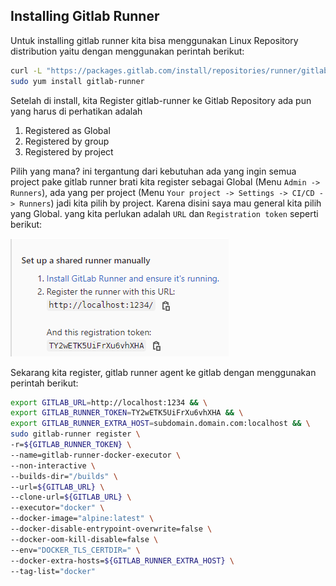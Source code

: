 ## Installing Gitlab Runner

Untuk installing gitlab runner kita bisa menggunakan Linux Repository distribution yaitu dengan menggunakan perintah berikut:

```bash
curl -L "https://packages.gitlab.com/install/repositories/runner/gitlab-runner/script.rpm.sh" | sudo bash && \
sudo yum install gitlab-runner
```

Setelah di install, kita Register gitlab-runner ke Gitlab Repository ada pun yang harus di perhatikan adalah

1. Registered as Global
2. Registered by group
3. Registered by project

Pilih yang mana? ini tergantung dari kebutuhan ada yang ingin semua project pake gitlab runner brati kita register sebagai Global (Menu `Admin -> Runners`), ada yang per project (Menu `Your project -> Settings -> CI/CD -> Runners`) jadi kita pilih by project. Karena disini saya mau general kita pilih yang Global. yang kita perlukan adalah `URL` dan `Registration token` seperti berikut:

![gitlab-runner-register](images/gitlab-runner/01-gitlab-runner-register.png)

Sekarang kita register, gitlab runner agent ke gitlab dengan menggunakan perintah berikut:

```bash
export GITLAB_URL=http://localhost:1234 && \
export GITLAB_RUNNER_TOKEN=TY2wETK5UiFrXu6vhXHA && \
export GITLAB_RUNNER_EXTRA_HOST=subdomain.domain.com:localhost && \
sudo gitlab-runner register \
-r=${GITLAB_RUNNER_TOKEN} \
--name=gitlab-runner-docker-executor \
--non-interactive \
--builds-dir="/builds" \
--url=${GITLAB_URL} \
--clone-url=${GITLAB_URL} \
--executor="docker" \
--docker-image="alpine:latest" \
--docker-disable-entrypoint-overwrite=false \
--docker-oom-kill-disable=false \
--env="DOCKER_TLS_CERTDIR=" \
--docker-extra-hosts=${GITLAB_RUNNER_EXTRA_HOST} \
--tag-list="docker"
```
